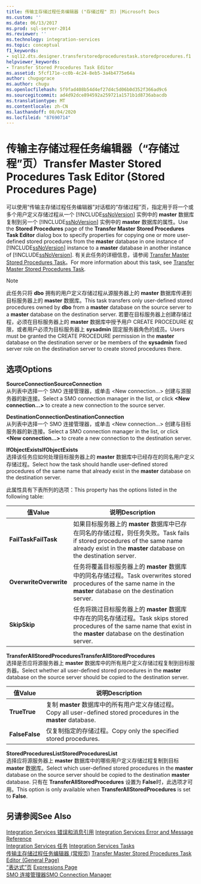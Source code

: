```yaml
---
title: 传输主存储过程任务编辑器 ("存储过程" 页) |Microsoft Docs
ms.custom: ''
ms.date: 06/13/2017
ms.prod: sql-server-2014
ms.reviewer: ''
ms.technology: integration-services
ms.topic: conceptual
f1_keywords:
- sql12.dts.designer.transferstoredprocedurestask.storedprocedures.f1
helpviewer_keywords:
- Transfer Stored Procedures Task Editor
ms.assetid: 5fcf171e-cc0b-4c24-8eb5-3a4b4775e64a
author: chugugrace
ms.author: chugu
ms.openlocfilehash: 5f9fad408b54d4ef27d4c5d06b0d352f366ad9c6
ms.sourcegitcommit: ad4d92dce894592a259721a1571b1d8736abacdb
ms.translationtype: MT
ms.contentlocale: zh-CN
ms.lasthandoff: 08/04/2020
ms.locfileid: "87690714"
---
```

# <a name="transfer-master-stored-procedures-task-editor-stored-procedures-page"></a><span data-ttu-id="bff7e-102">传输主存储过程任务编辑器（“存储过程”页）</span><span class="sxs-lookup"><span data-stu-id="bff7e-102">Transfer Master Stored Procedures Task Editor (Stored Procedures Page)</span></span>
  <span data-ttu-id="bff7e-103">可以使用“传输主存储过程任务编辑器”对话框的“存储过程”页，指定用于将一个或多个用户定义存储过程从一个 [!INCLUDE[ssNoVersion](../includes/ssnoversion-md.md)] 实例中的 **master** 数据库复制到另一个 [!INCLUDE[ssNoVersion](../includes/ssnoversion-md.md)] 实例中的 **master** 数据库的属性。</span><span class="sxs-lookup"><span data-stu-id="bff7e-103">Use the **Stored Procedures** page of the **Transfer Master Stored Procedures Task Editor** dialog box to specify properties for copying one or more user-defined stored procedures from the **master** database in one instance of [!INCLUDE[ssNoVersion](../includes/ssnoversion-md.md)] instance to a **master** database in another instance of [!INCLUDE[ssNoVersion](../includes/ssnoversion-md.md)].</span></span> <span data-ttu-id="bff7e-104">有关此任务的详细信息，请参阅 [Transfer Master Stored Procedures Task](control-flow/transfer-master-stored-procedures-task.md)。</span><span class="sxs-lookup"><span data-stu-id="bff7e-104">For more information about this task, see [Transfer Master Stored Procedures Task](control-flow/transfer-master-stored-procedures-task.md).</span></span>  
  
> [!NOTE]  
>  <span data-ttu-id="bff7e-105">此任务只将 **dbo** 拥有的用户定义存储过程从源服务器上的 **master** 数据库传递到目标服务器上的 **master** 数据库。</span><span class="sxs-lookup"><span data-stu-id="bff7e-105">This task transfers only user-defined stored procedures owned by **dbo** from a **master** database on the source server to a **master** database on the destination server.</span></span> <span data-ttu-id="bff7e-106">若要在目标服务器上创建存储过程，必须在目标服务器上的 **master** 数据库中授予用户 CREATE PROCEDURE 权限，或者用户必须为目标服务器上 **sysadmin** 固定服务器角色的成员。</span><span class="sxs-lookup"><span data-stu-id="bff7e-106">Users must be granted the CREATE PROCEDURE permission in the **master** database on the destination server or be members of the **sysadmin** fixed server role on the destination server to create stored procedures there.</span></span>  
  
## <a name="options"></a><span data-ttu-id="bff7e-107">选项</span><span class="sxs-lookup"><span data-stu-id="bff7e-107">Options</span></span>  
 <span data-ttu-id="bff7e-108">**SourceConnection**</span><span class="sxs-lookup"><span data-stu-id="bff7e-108">**SourceConnection**</span></span>  
 <span data-ttu-id="bff7e-109">从列表中选择一个 SMO 连接管理器，或单击 \<New connection...> 创建与源服务器的新连接。</span><span class="sxs-lookup"><span data-stu-id="bff7e-109">Select a SMO connection manager in the list, or click **\<New connection...>** to create a new connection to the source server.</span></span>  
  
 <span data-ttu-id="bff7e-110">**DestinationConnection**</span><span class="sxs-lookup"><span data-stu-id="bff7e-110">**DestinationConnection**</span></span>  
 <span data-ttu-id="bff7e-111">从列表中选择一个 SMO 连接管理器，或单击 \<New connection...> 创建与目标服务器的新连接。</span><span class="sxs-lookup"><span data-stu-id="bff7e-111">Select a SMO connection manager in the list, or click **\<New connection...>** to create a new connection to the destination server.</span></span>  
  
 <span data-ttu-id="bff7e-112">**IfObjectExists**</span><span class="sxs-lookup"><span data-stu-id="bff7e-112">**IfObjectExists**</span></span>  
 <span data-ttu-id="bff7e-113">选择该任务应如何处理目标服务器上的 **master** 数据库中已经存在的同名用户定义存储过程。</span><span class="sxs-lookup"><span data-stu-id="bff7e-113">Select how the task should handle user-defined stored procedures of the same name that already exist in the **master** database on the destination server.</span></span>  
  
 <span data-ttu-id="bff7e-114">此属性具有下表所列的选项：</span><span class="sxs-lookup"><span data-stu-id="bff7e-114">This property has the options listed in the following table:</span></span>  
  
|<span data-ttu-id="bff7e-115">值</span><span class="sxs-lookup"><span data-stu-id="bff7e-115">Value</span></span>|<span data-ttu-id="bff7e-116">说明</span><span class="sxs-lookup"><span data-stu-id="bff7e-116">Description</span></span>|  
|-----------|-----------------|  
|<span data-ttu-id="bff7e-117">**FailTask**</span><span class="sxs-lookup"><span data-stu-id="bff7e-117">**FailTask**</span></span>|<span data-ttu-id="bff7e-118">如果目标服务器上的 **master** 数据库中已存在同名的存储过程，则任务失败。</span><span class="sxs-lookup"><span data-stu-id="bff7e-118">Task fails if stored procedures of the same name already exist in the **master** database on the destination server.</span></span>|  
|<span data-ttu-id="bff7e-119">**Overwrite**</span><span class="sxs-lookup"><span data-stu-id="bff7e-119">**Overwrite**</span></span>|<span data-ttu-id="bff7e-120">任务将覆盖目标服务器上的 **master** 数据库中的同名存储过程。</span><span class="sxs-lookup"><span data-stu-id="bff7e-120">Task overwrites stored procedures of the same name in the **master** database on the destination server.</span></span>|  
|<span data-ttu-id="bff7e-121">**Skip**</span><span class="sxs-lookup"><span data-stu-id="bff7e-121">**Skip**</span></span>|<span data-ttu-id="bff7e-122">任务将跳过目标服务器上的 **master** 数据库中存在的同名存储过程。</span><span class="sxs-lookup"><span data-stu-id="bff7e-122">Task skips stored procedures of the same name that exist in the **master** database on the destination server.</span></span>|  
  
 <span data-ttu-id="bff7e-123">**TransferAllStoredProcedures**</span><span class="sxs-lookup"><span data-stu-id="bff7e-123">**TransferAllStoredProcedures**</span></span>  
 <span data-ttu-id="bff7e-124">选择是否应将源服务器上 **master** 数据库中的所有用户定义存储过程复制到目标服务器。</span><span class="sxs-lookup"><span data-stu-id="bff7e-124">Select whether all user-defined stored procedures in the **master** database on the source server should be copied to the destination server.</span></span>  
  
|<span data-ttu-id="bff7e-125">值</span><span class="sxs-lookup"><span data-stu-id="bff7e-125">Value</span></span>|<span data-ttu-id="bff7e-126">说明</span><span class="sxs-lookup"><span data-stu-id="bff7e-126">Description</span></span>|  
|-----------|-----------------|  
|<span data-ttu-id="bff7e-127">**True**</span><span class="sxs-lookup"><span data-stu-id="bff7e-127">**True**</span></span>|<span data-ttu-id="bff7e-128">复制 **master** 数据库中的所有用户定义存储过程。</span><span class="sxs-lookup"><span data-stu-id="bff7e-128">Copy all user-defined stored procedures in the **master** database.</span></span>|  
|<span data-ttu-id="bff7e-129">**False**</span><span class="sxs-lookup"><span data-stu-id="bff7e-129">**False**</span></span>|<span data-ttu-id="bff7e-130">仅复制指定的存储过程。</span><span class="sxs-lookup"><span data-stu-id="bff7e-130">Copy only the specified stored procedures.</span></span>|  
  
 <span data-ttu-id="bff7e-131">**StoredProceduresList**</span><span class="sxs-lookup"><span data-stu-id="bff7e-131">**StoredProceduresList**</span></span>  
 <span data-ttu-id="bff7e-132">选择应将源服务器上 **master** 数据库中的哪些用户定义存储过程复制到目标 **master** 数据库。</span><span class="sxs-lookup"><span data-stu-id="bff7e-132">Select which user-defined stored procedures in the **master** database on the source server should be copied to the destination **master** database.</span></span> <span data-ttu-id="bff7e-133">只有在 **TransferAllStoredProcedures** 设置为 **False**时，此选项才可用。</span><span class="sxs-lookup"><span data-stu-id="bff7e-133">This option is only available when **TransferAllStoredProcedures** is set to **False**.</span></span>  
  
## <a name="see-also"></a><span data-ttu-id="bff7e-134">另请参阅</span><span class="sxs-lookup"><span data-stu-id="bff7e-134">See Also</span></span>  
 <span data-ttu-id="bff7e-135">[Integration Services 错误和消息引用](../../2014/integration-services/integration-services-error-and-message-reference.md) </span><span class="sxs-lookup"><span data-stu-id="bff7e-135">[Integration Services Error and Message Reference](../../2014/integration-services/integration-services-error-and-message-reference.md) </span></span>  
 <span data-ttu-id="bff7e-136">[Integration Services 任务](control-flow/integration-services-tasks.md) </span><span class="sxs-lookup"><span data-stu-id="bff7e-136">[Integration Services Tasks](control-flow/integration-services-tasks.md) </span></span>  
 <span data-ttu-id="bff7e-137">[传输主存储过程任务编辑器 &#40;常规页&#41;](general-page-of-integration-services-designers-options.md) </span><span class="sxs-lookup"><span data-stu-id="bff7e-137">[Transfer Master Stored Procedures Task Editor &#40;General Page&#41;](general-page-of-integration-services-designers-options.md) </span></span>  
 <span data-ttu-id="bff7e-138">[“表达式”页](expressions/expressions-page.md) </span><span class="sxs-lookup"><span data-stu-id="bff7e-138">[Expressions Page](expressions/expressions-page.md) </span></span>  
 [<span data-ttu-id="bff7e-139">SMO 连接管理器</span><span class="sxs-lookup"><span data-stu-id="bff7e-139">SMO Connection Manager</span></span>](connection-manager/smo-connection-manager.md)  
  
  

